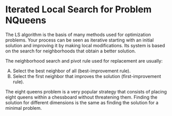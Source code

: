 # Iterated Local Search for Problem NQueens

<p>The LS algorithm is the basis of many methods used for optimization problems. Your process can be seen as iterative starting with an initial solution and improving it by making local modifications. Its system is based on the search for neighborhoods that obtain a better solution. </p>
<p>The neighborhood search and pivot rule used for replacement are usually:</p>
<ol type="A">
  <li>Select the best neighbor of all (best-improvement rule).</li>
  <li>Select the first neighbor that improves the solution (first-improvement rule).</li>
</ol>
<p>
The eight queens problem is a very popular strategy that consists of placing eight queens within a chessboard without threatening them. Finding the solution for different dimensions is the same as finding the solution for a minimal problem.
</p>
